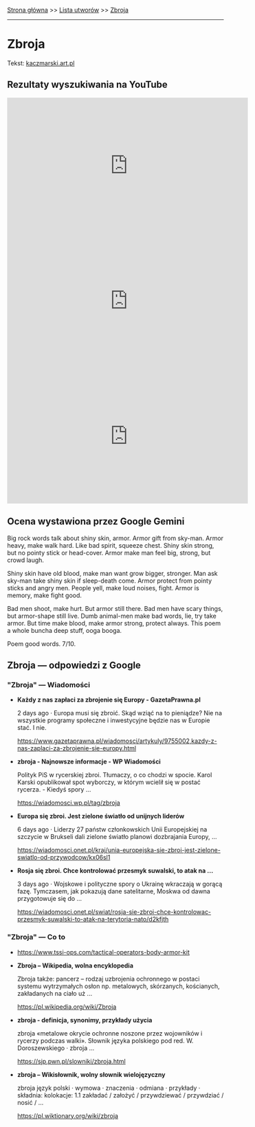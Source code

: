 [Strona główna](../index.md) >> [Lista utworów](../list.md) >> [Zbroja](684.md)

---

# Zbroja

Tekst: [kaczmarski.art.pl](https://www.kaczmarski.art.pl/tworczosc/wiersze/zbroja/)

## Rezultaty wyszukiwania na YouTube

<iframe width="560" height="315" src="https://www.youtube.com/embed/kcxEu2IVT0c?si=IdontcarewhotheIRSsendsImnotpayingtaxes" title="YouTube video player" frameborder="0" allow="accelerometer; autoplay; clipboard-write; encrypted-media; gyroscope; picture-in-picture; web-share" referrerpolicy="strict-origin-when-cross-origin" allowfullscreen></iframe>

<iframe width="560" height="315" src="https://www.youtube.com/embed/u81zUGkINxI?si=IdontcarewhotheIRSsendsImnotpayingtaxes" title="YouTube video player" frameborder="0" allow="accelerometer; autoplay; clipboard-write; encrypted-media; gyroscope; picture-in-picture; web-share" referrerpolicy="strict-origin-when-cross-origin" allowfullscreen></iframe>

<iframe width="560" height="315" src="https://www.youtube.com/embed/ODQ4usDcNOk?si=IdontcarewhotheIRSsendsImnotpayingtaxes" title="YouTube video player" frameborder="0" allow="accelerometer; autoplay; clipboard-write; encrypted-media; gyroscope; picture-in-picture; web-share" referrerpolicy="strict-origin-when-cross-origin" allowfullscreen></iframe>

## Ocena wystawiona przez Google Gemini

Big rock words talk about shiny skin, armor. Armor gift from sky-man. Armor heavy, make walk hard. Like bad spirit, squeeze chest. Shiny skin strong, but no pointy stick or head-cover. Armor make man feel big, strong, but crowd laugh.

Shiny skin have old blood, make man want grow bigger, stronger. Man ask sky-man take shiny skin if sleep-death come. Armor protect from pointy sticks and angry men. People yell, make loud noises, fight. Armor is memory, make fight good.

Bad men shoot, make hurt. But armor still there. Bad men have scary things, but armor-shape still live. Dumb animal-men make bad words, lie, try take armor. But time make blood, make armor strong, protect always. This poem a whole buncha deep stuff, ooga booga.

Poem good words.
7/10.


## Zbroja — odpowiedzi z Google

### "Zbroja" — Wiadomości

- **Każdy z nas zapłaci za zbrojenie się Europy - GazetaPrawna.pl**

    2 days ago  ·  Europa musi się zbroić. Skąd wziąć na to pieniądze? Nie na wszystkie programy społeczne i inwestycyjne będzie nas w Europie stać. I nie. 

   <https://www.gazetaprawna.pl/wiadomosci/artykuly/9755002,kazdy-z-nas-zaplaci-za-zbrojenie-sie-europy.html>
- **zbroja - Najnowsze informacje - WP Wiadomości**

    Polityk PiS w rycerskiej zbroi. Tłumaczy, o co chodzi w spocie. Karol Karski opublikował spot wyborczy, w którym wcielił się w postać rycerza. - Kiedyś spory ... 

   <https://wiadomosci.wp.pl/tag/zbroja>
- **Europa się zbroi. Jest zielone światło od unijnych liderów**

    6 days ago  ·  Liderzy 27 państw członkowskich Unii Europejskiej na szczycie w Brukseli dali zielone światło planowi dozbrajania Europy, ... 

   <https://wiadomosci.onet.pl/kraj/unia-europejska-sie-zbroi-jest-zielone-swiatlo-od-przywodcow/kx06sl1>
- **Rosja się zbroi. Chce kontrolować przesmyk suwalski, to atak na ...**

    3 days ago  ·  Wojskowe i polityczne spory o Ukrainę wkraczają w gorącą fazę. Tymczasem, jak pokazują dane satelitarne, Moskwa od dawna przygotowuje się do ... 

   <https://wiadomosci.onet.pl/swiat/rosja-sie-zbroi-chce-kontrolowac-przesmyk-suwalski-to-atak-na-terytoria-nato/d2kfjth>

### "Zbroja" — Co to

- <https://www.tssi-ops.com/tactical-operators-body-armor-kit>
- **Zbroja – Wikipedia, wolna encyklopedia**

    Zbroja także: pancerz – rodzaj uzbrojenia ochronnego w postaci systemu wytrzymałych osłon np. metalowych, skórzanych, kościanych, zakładanych na ciało uż ... 

   <https://pl.wikipedia.org/wiki/Zbroja>
- **zbroja - definicja, synonimy, przykłady użycia**

    zbroja «metalowe okrycie ochronne noszone przez wojowników i rycerzy podczas walki». Słownik języka polskiego pod red. W. Doroszewskiego · zbroja ... 

   <https://sjp.pwn.pl/slowniki/zbroja.html>
- **zbroja – Wikisłownik, wolny słownik wielojęzyczny**

    zbroja język polski  · wymowa · znaczenia · odmiana · przykłady · składnia: kolokacje: 1.1 zakładać / założyć / przywdziewać / przywdziać / nosić / ... 

   <https://pl.wiktionary.org/wiki/zbroja>


